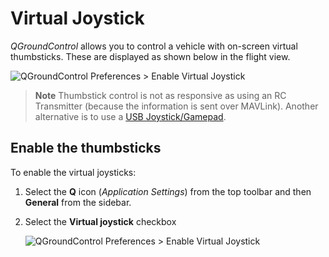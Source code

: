 # Virtual Joystick

*QGroundControl* allows you to control a vehicle with on-screen virtual thumbsticks. These are displayed as shown below in the flight view.

![QGroundControl Preferences > Enable Virtual Joystick](../../assets/settings/joystick_virtual_joystick_displayed.jpg)

> **Note** Thumbstick control is not as responsive as using an RC Transmitter (because the information is sent over MAVLink). Another alternative is to use a [USB Joystick/Gamepad](../SetupView/Joystick.md).

## Enable the thumbsticks

To enable the virtual joysticks:

1. Select the **Q** icon (*Application Settings*) from the top toolbar and then **General** from the sidebar.
2. Select the **Virtual joystick** checkbox
    
    ![QGroundControl Preferences > Enable Virtual Joystick](../../assets/settings/joystick_virtual_joystick_enable.jpg)